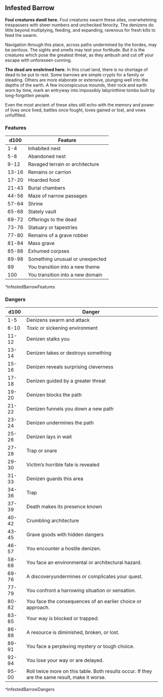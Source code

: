 ## Infested Barrow
**Foul creatures dwell here.** Foul creatures swarm these sites, overwhelming trespassers with sheer numbers and unchecked ferocity. The denizens do little beyond multiplying, feeding, and expanding, ravenous for fresh kills to feed the swarm.

Navigation through this place, across paths undermined by the hordes, may be perilous. The sights and smells may test your fortitude. But it is the creatures which pose the greatest threat, as they ambush and cut off your escape with unforeseen cunning.

**The dead are enshrined here.** In this cruel land, there is no shortage of dead to be put to rest. Some barrows are simple crypts for a family or steading. Others are more elaborate or extensive, plunging well into the depths of the earth. A few inconspicuous mounds, their rock and earth worn by time, mark an entryway into impossibly labyrinthine tombs built by long-forgotten people.

Even the most ancient of these sites still echo with the memory and power of lives once lived, battles once fought, loves gained or lost, and vows unfulfilled.

### Features
| d100  | Feature  |
|-------|----------|
| 1-4 | Inhabited nest  |
| 5-8 | Abandoned nest  |
| 9-12 | Ravaged terrain or architecture  |
| 13-16 | Remains or carrion  |
| 17-20 | Hoarded food  |
| 21-43 | Burial chambers  |
| 44-56 | Maze of narrow passages  |
| 57-64 | Shrine  |
| 65-68 | Stately vault  |
| 69-72 | Offerings to the dead  |
| 73-76 | Statuary or tapestries  |
| 77-80 | Remains of a grave robber  |
| 81-84 | Mass grave  |
| 85-88 | Exhumed corpses  |
| 89-98 | Something unusual or unexpected  |
| 99 | You transition into a new theme  |
| 100 | You transition into a new domain  |
^InfestedBarrowFeatures

### Dangers
| d100  | Danger  |
|-------|----------|
| 1-5 | Denizens swarm and attack  |
| 6-10 | Toxic or sickening environment  |
| 11-12 | Denizen stalks you  |
| 13-14 | Denizen takes or destroys something  |
| 15-16 | Denizen reveals surprising cleverness  |
| 17-18 | Denizen guided by a greater threat  |
| 19-20 | Denizen blocks the path  |
| 21-22 | Denizen funnels you down a new path  |
| 23-24 | Denizen undermines the path  |
| 25-26 | Denizen lays in wait  |
| 27-28 | Trap or snare  |
| 29-30 | Victim’s horrible fate is revealed  |
| 31-33 | Denizen guards this area  |
| 34-36 | Trap  |
| 37-39 | Death makes its presence known  |
| 40-42 | Crumbling architecture  |
| 43-45 | Grave goods with hidden dangers  |
| 46-57 | You encounter a hostile denizen.
| 58-68 | You face an environmental or architectural hazard.
| 69-76 | A discoveryundermines or complicates your quest.
| 77-79 | You confront a harrowing situation or sensation.
| 80-82 | You face the consequences of an earlier choice or approach.
| 83-85 | Your way is blocked or trapped.
| 86-88 | A resource is diminished, broken, or lost.
| 89-91 | You face a perplexing mystery or tough choice.
| 92-94 | You lose your way or are delayed.
| 95-00 | Roll twice more on this table. Both results occur. If they are the same result, make it worse.
^InfestedBarrowDangers

